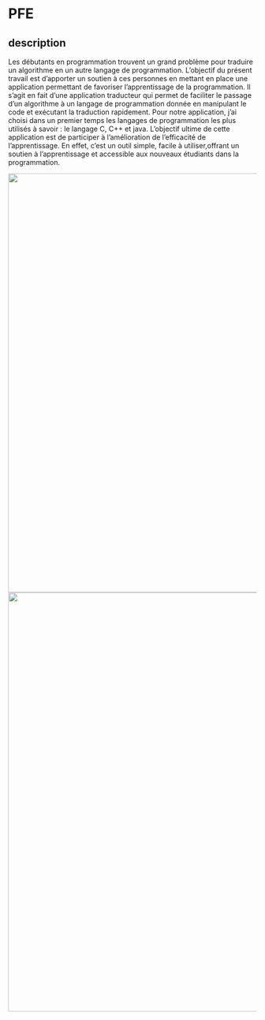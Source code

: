 # PFE
## description
  Les débutants en programmation trouvent un grand problème pour traduire un algorithme en un autre langage de programmation. L’objectif du présent travail est d’apporter un    soutien à ces personnes en mettant en place une application permettant de favoriser l’apprentissage de la programmation. Il s’agit en fait d’une application traducteur qui        permet de faciliter le passage d’un algorithme à un langage de programmation donnée en manipulant le code et exécutant la traduction rapidement. Pour notre application, j’ai      choisi dans un premier temps les langages de programmation les plus utilisés à savoir : le langage C, C++ et java.
  L’objectif ultime de cette application est de participer à l’amélioration de l’efficacité de l’apprentissage. En effet, c’est un outil simple, facile à utiliser,offrant un soutien à l’apprentissage et accessible aux nouveaux étudiants dans la programmation.

<img src="https://user-images.githubusercontent.com/61518854/97108281-ca69c180-16cc-11eb-87c7-1a7b82a449c1.jpg" width="850" >

<img src="https://user-images.githubusercontent.com/61518854/97108492-3d276c80-16ce-11eb-9916-1f3c0b5aea04.jpg" width="850" >
